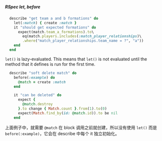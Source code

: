 ##### RSpec let, before

```ruby
  describe "get team a and b formations" do
    let(:match) { create :match }
    it "should get expected formations" do
      expect(match.team_a_formations).to\
        eq(match.players.includes(:match_player_relationships)\
        .where("match_player_relationships.team_name = ?", "a"))
    end
  end
```

`let()` is lazy-evaluated. This means that `let()` is not evaluated until the method that it defines is run for the first time.

```ruby
  describe "soft delete match" do
    before(:example) do
      @match = create :match
    end

    it "can be deleted" do
      expect {
        @match.destroy
      }.to change { Match.count }.from(1).to(0)
      expect(Match.find_by(id: @match.id)).to be nil
    end
```

上面例子中，就需要 `@match` 在 block 调用之前就创建，所以没有使用 `let()` 而是 `before(:example)`，它会在 describe 中每个 it 独立初始化。